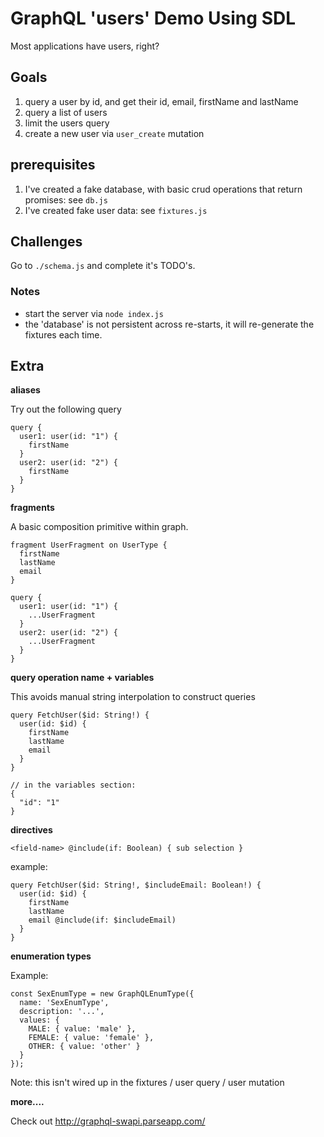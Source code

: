 # GraphQL 'users' Demo Using SDL

Most applications have users, right?

## Goals

1. query a user by id, and get their id, email, firstName and lastName
2. query a list of users
3. limit the users query
4. create a new user via `user_create` mutation

## prerequisites

1. I've created a fake database, with basic crud operations that return promises: see `db.js`
2. I've created fake user data: see `fixtures.js`

## Challenges

Go to `./schema.js` and complete it's TODO's.

### Notes

- start the server via `node index.js`
- the 'database' is not persistent across re-starts, it will re-generate the fixtures each time.

## Extra

__aliases__

Try out the following query

```
query {
  user1: user(id: "1") {
    firstName
  }
  user2: user(id: "2") {
    firstName
  }
}
```

__fragments__

A basic composition primitive within graph.

```
fragment UserFragment on UserType {
  firstName
  lastName
  email
}

query {
  user1: user(id: "1") {
    ...UserFragment
  }
  user2: user(id: "2") {
    ...UserFragment
  }
}
```

__query operation name + variables__

This avoids manual string interpolation to construct queries

```
query FetchUser($id: String!) {
  user(id: $id) {
    firstName
    lastName
    email
  }
}

// in the variables section:
{
  "id": "1"
}
```

__directives__

`<field-name> @include(if: Boolean) { sub selection }`

example:

```
query FetchUser($id: String!, $includeEmail: Boolean!) {
  user(id: $id) {
    firstName
    lastName
    email @include(if: $includeEmail)
  }
}
```

__enumeration types__

Example:

```
const SexEnumType = new GraphQLEnumType({
  name: 'SexEnumType',
  description: '...',
  values: {
    MALE: { value: 'male' },
    FEMALE: { value: 'female' },
    OTHER: { value: 'other' }
  }
});
```

Note: this isn't wired up in the fixtures / user query / user mutation

__more....__

Check out http://graphql-swapi.parseapp.com/
